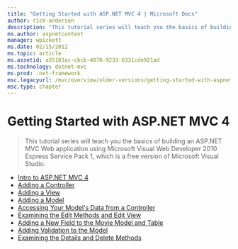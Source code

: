 ```yaml
---
title: "Getting Started with ASP.NET MVC 4 | Microsoft Docs"
author: rick-anderson
description: "This tutorial series will teach you the basics of building an ASP.NET MVC Web application using Microsoft Visual Web Developer 2010 Express Service Pack 1, w..."
ms.author: aspnetcontent
manager: wpickett
ms.date: 02/15/2012
ms.topic: article
ms.assetid: a35183ac-cbcb-4070-9233-6331cde921ad
ms.technology: dotnet-mvc
ms.prod: .net-framework
msc.legacyurl: /mvc/overview/older-versions/getting-started-with-aspnet-mvc4
msc.type: chapter
---
```

Getting Started with ASP.NET MVC 4
====================
> This tutorial series will teach you the basics of building an ASP.NET MVC Web application using Microsoft Visual Web Developer 2010 Express Service Pack 1, which is a free version of Microsoft Visual Studio.


- [Intro to ASP.NET MVC 4](intro-to-aspnet-mvc-4.md)
- [Adding a Controller](adding-a-controller.md)
- [Adding a View](adding-a-view.md)
- [Adding a Model](adding-a-model.md)
- [Accessing Your Model's Data from a Controller](accessing-your-models-data-from-a-controller.md)
- [Examining the Edit Methods and Edit View](examining-the-edit-methods-and-edit-view.md)
- [Adding a New Field to the Movie Model and Table](adding-a-new-field-to-the-movie-model-and-table.md)
- [Adding Validation to the Model](adding-validation-to-the-model.md)
- [Examining the Details and Delete Methods](examining-the-details-and-delete-methods.md)